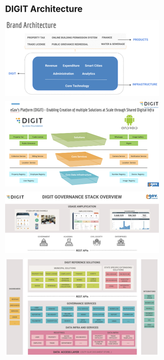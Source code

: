 # DIGIT Architecture

![](../.gitbook/assets/image%20%2816%29.png)

![](../.gitbook/assets/image%20%2828%29.png)

![](../.gitbook/assets/image%20%2836%29.png)

![](../.gitbook/assets/image%20%2813%29.png)



